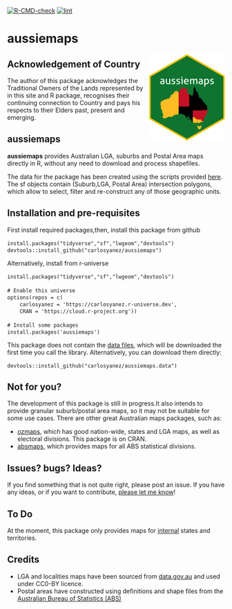 <!-- badges: start -->
[![R-CMD-check](https://github.com/carlosyanez/aussiemaps/workflows/R-CMD-check/badge.svg)](https://github.com/carlosyanez/aussiemaps/actions)
[![lint](https://github.com/carlosyanez/aussiemaps/workflows/lint/badge.svg)](https://github.com/carlosyanez/aussiemaps/actions)
<!-- badges: end -->

aussiemaps
================


<img src="https://github.com/carlosyanez/aussiemaps/raw/master/img/hexSticker.png" width = "175" height = "200" align="right" />

## Acknowledgement of Country

The author of this package acknowledges the Traditional Owners of the Lands represented by in this site and R package, recognises their continuing connection to Country and pays his respects to their Elders past, present and emerging.

## aussiemaps

**aussiemaps** provides Australian LGA, suburbs and Postal Area maps
directly in R, without any need to download and process shapefiles.

The data for the package has been created using the scripts provided
[here](https://github.com/carlosyanez/Australian_Polygons). The sf
objects contain (Suburb,LGA, Postal Area) intersection polygons, which
allow to select, filter and re-construct any of those geographic units.

## Installation and pre-requisites

First install required packages,then, install this package from github

```
install.packages("tidyverse","sf","lwgeom","devtools")
devtools::install_github("carlosyanez/aussiemaps")
```
Alternatively, install from r-universe

```
install.packages("tidyverse","sf","lwgeom","devtools")

# Enable this universe
options(repos = c(
    carlosyanez = 'https://carlosyanez.r-universe.dev',
    CRAN = 'https://cloud.r-project.org'))

# Install some packages
install.packages('aussiemaps')

```

This package does not contain the [data files](https://github.com/carlosyanez/aussiemaps.data), which will be downloaded the first time you call the library. Alternatively, you can download them directly:

```
devtools::install_github("carlosyanez/aussiemaps.data")

```


## Not for you?

The development of this package is still in progress.It also intends to
provide granular suburb/postal area maps, so it may not be suitable for
some use cases. There are other great Australian maps packages, such as:

-   [ozmaps](https://mdsumner.github.io/ozmaps/), which has good
    nation-wide, states and LGA maps, as well as electoral divisions.
    This package is on CRAN.
-   [absmaps](https://github.com/wfmackey/absmaps), which provides maps
    for all ABS statistical divisions.

## Issues? bugs? Ideas?

If you find something that is not quite right, please post an issue. If
you have any ideas, or if you want to contribute, [please let me know](https://twitter.com/messages/25712933-3805104374?recipient_id=25712933&text=Hello%20world)!

## To Do

At the moment, this package only provides maps for
[internal](https://en.wikipedia.org/wiki/States_and_territories_of_Australia)
states and territories.

## Credits

-   LGA and localities maps have been sourced from
    [data.gov.au](htttp:///data.gov.au) and used under CC0-BY licence.
-   Postal areas have constructed using definitions and shape files from
    the [Australian Bureau of Statistics (ABS)](https://www.abs.gov.au/)
